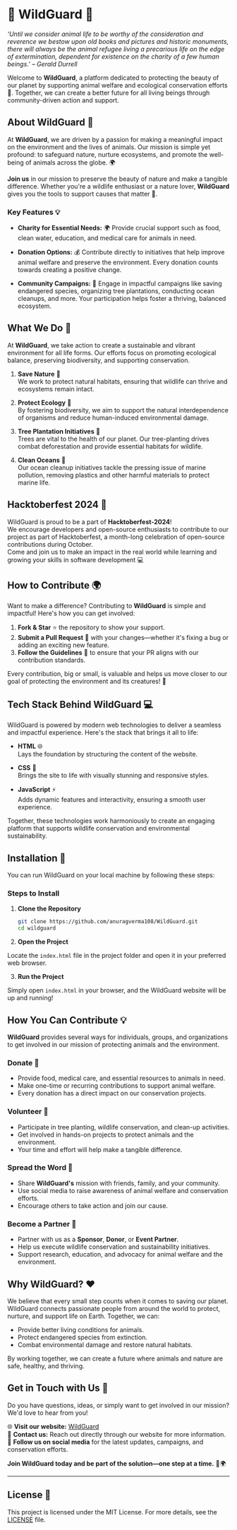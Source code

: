 # 🌿 WildGuard 🌿

*‘Until we consider animal life to be worthy of the consideration and reverence we bestow upon old books and pictures and historic monuments, there will always be the animal refugee living a precarious life on the edge of extermination, dependent for existence on the charity of a few human beings.’* *– Gerald Durrell*

Welcome to **WildGuard**, a platform dedicated to protecting the beauty of our planet by supporting animal welfare and ecological conservation efforts 🐝. Together, we can create a better future for all living beings through community-driven action and support.


## **About WildGuard** 🐾

At **WildGuard**, we are driven by a passion for making a meaningful impact on the environment and the lives of animals. Our mission is simple yet profound: to safeguard nature, nurture ecosystems, and promote the well-being of animals across the globe. 🌍

**Join us** in our mission to preserve the beauty of nature and make a tangible difference. Whether you're a wildlife enthusiast or a nature lover, **WildGuard** gives you the tools to support causes that matter 💚.

### **Key Features** 💡

- **Charity for Essential Needs:** 🌍 
  Provide crucial support such as food, clean water, education, and medical care for animals in need.

- **Donation Options:** 💰 
  Contribute directly to initiatives that help improve animal welfare and preserve the environment. Every donation counts towards creating a positive change.

- **Community Campaigns:** 🌱 
  Engage in impactful campaigns like saving endangered species, organizing tree plantations, conducting ocean cleanups, and more. Your participation helps foster a thriving, balanced ecosystem.

## **What We Do** 🌟

At **WildGuard**, we take action to create a sustainable and vibrant environment for all life forms. Our efforts focus on promoting ecological balance, preserving biodiversity, and supporting conservation.

1. **Save Nature** 🌳  
   We work to protect natural habitats, ensuring that wildlife can thrive and ecosystems remain intact.

2. **Protect Ecology** 🌿  
   By fostering biodiversity, we aim to support the natural interdependence of organisms and reduce human-induced environmental damage.

3. **Tree Plantation Initiatives** 🌲  
   Trees are vital to the health of our planet. Our tree-planting drives combat deforestation and provide essential habitats for wildlife.

4. **Clean Oceans** 🌊  
   Our ocean cleanup initiatives tackle the pressing issue of marine pollution, removing plastics and other harmful materials to protect marine life.

## Hacktoberfest 2024 🎉

WildGuard is proud to be a part of **Hacktoberfest-2024**!  
We encourage developers and open-source enthusiasts to contribute to our project as part of Hacktoberfest, a month-long celebration of open-source contributions during October.<br>
Come and join us to make an impact in the real world while learning and growing your skills in software development 💻

## **How to Contribute** 🌍

Want to make a difference? Contributing to **WildGuard** is simple and impactful! Here's how you can get involved:

1. **Fork & Star** ⭐ the repository to show your support.
2. **Submit a Pull Request** 🔄 with your changes—whether it's fixing a bug or adding an exciting new feature.
3. **Follow the Guidelines** 📜 to ensure that your PR aligns with our contribution standards.

Every contribution, big or small, is valuable and helps us move closer to our goal of protecting the environment and its creatures! 🌱


## **Tech Stack Behind WildGuard** 💻

WildGuard is powered by modern web technologies to deliver a seamless and impactful experience. Here's the stack that brings it all to life:

- **HTML** 🌐  
  Lays the foundation by structuring the content of the website.
  
- **CSS** 🎨  
  Brings the site to life with visually stunning and responsive styles.
  
- **JavaScript** ⚡  
  Adds dynamic features and interactivity, ensuring a smooth user experience.

Together, these technologies work harmoniously to create an engaging platform that supports wildlife conservation and environmental sustainability.

## Installation 🚀

You can run WildGuard on your local machine by following these steps:

### Steps to Install

1. **Clone the Repository**

   ```bash
   git clone https://github.com/anuragverma108/WildGuard.git
   cd wildguard
2. **Open the Project**

Locate the `index.html` file in the project folder and open it in your preferred web browser.

3. **Run the Project**

Simply open `index.html` in your browser, and the WildGuard website will be up and running!

## How You Can Contribute :bulb:

**WildGuard** provides several ways for individuals, groups, and organizations to get involved in our mission of protecting animals and the environment.

### Donate 🙏
- Provide food, medical care, and essential resources to animals in need.
- Make one-time or recurring contributions to support animal welfare.
- Every donation has a direct impact on our conservation projects.

### Volunteer 🌟
- Participate in tree planting, wildlife conservation, and clean-up activities.
- Get involved in hands-on projects to protect animals and the environment.
- Your time and effort will help make a tangible difference.

### Spread the Word 📢
- Share **WildGuard's** mission with friends, family, and your community.
- Use social media to raise awareness of animal welfare and conservation efforts.
- Encourage others to take action and join our cause.

### Become a Partner 🤝
- Partner with us as a **Sponsor**, **Donor**, or **Event Partner**.
- Help us execute wildlife conservation and sustainability initiatives.
- Support research, education, and advocacy for animal welfare and the environment.

## Why WildGuard? ❤️

We believe that every small step counts when it comes to saving our planet. WildGuard connects passionate people from around the world to protect, nurture, and support life on Earth. Together, we can:

- Provide better living conditions for animals.
- Protect endangered species from extinction.
- Combat environmental damage and restore natural habitats.

By working together, we can create a future where animals and nature are safe, healthy, and thriving.

## **Get in Touch with Us** 💬 

Do you have questions, ideas, or simply want to get involved in our mission? We'd love to hear from you!

🌐 **Visit our website:** [WildGuard](https://wildguard.netlify.app/)  
📧 **Contact us:** Reach out directly through our website for more information.  
📱 **Follow us on social media** for the latest updates, campaigns, and conservation efforts.

**Join WildGuard today and be part of the solution—one step at a time.** 🌱🌍

---

## **License** 📜 

This project is licensed under the MIT License. For more details, see the [LICENSE](LICENSE) file.
